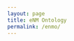 ```yaml
---
layout: page
title: eNM Ontology
permalink: /enmo/
---
```


<head>
  <style>
    ul {
      list-style-type: none;
      padding-left: 0;
    }
    ul ul {
      margin-left: 20px;
      position: relative;
    }
    ul ul:before {
      content: '';
      position: absolute;
      top: 0;
      bottom: 0;
      left: -10px;
      width: 1px;
      background-color: #ccc;
    }
    ul li {
      margin-bottom: 5px;
    }
    .enmo-label {
      font-weight: bold; /* Make enmo labels bold */
      cursor: pointer;
    }
    .erm-name {
      color: #1f77b4;
      text-decoration: underline;
      cursor: pointer;
      display: none; /* Hide ERMs by default */
    }
  </style>
</head>
<div id="indented-list"></div>

<script>
  // Function to build hierarchical structure
  function buildHierarchy(enmoData, ermData) {
    const nodeMap = {};

    // Helper function to get or create a node
    const getNode = (id, label) => {
      if (!nodeMap[id]) {
        nodeMap[id] = { name: label || id, 
                        id: id,
                        children: [] };
      }
      return nodeMap[id];
    };

    // Build the enmo hierarchy
    Object.keys(enmoData).forEach(enmoKey => {
      const enmo = enmoData[enmoKey];
      if (enmo && enmo.curie && enmo.label) {
        getNode(enmo.curie, enmo.label);
      }
      if (enmo && enmo.a) {
        const subclasses = Array.isArray(enmo.a) ? enmo.a : [enmo.a];
        subclasses.forEach(subclass => {
          const parent = getNode(subclass);
          const child = getNode(enmo.curie, enmo.label);
          parent.children.push(child);
        });
      }
    });

    // Place the erm terms under the correct enmo terms
    Object.keys(ermData).forEach(ermKey => {
      const erm = ermData[ermKey];
      if (erm && erm.id && erm.a) {
        const parent = getNode(erm.a);
        const child = getNode(erm.id, erm.id.replace('ERM', 'erm:ERM'));
        parent.children.push(child);
      }
    });

    // Extract the top-level nodes (nodes that are not children of any other node)
    const topLevelNodes = Object.values(nodeMap).filter(node => {
      // Exclude nodes without children that are not ERMs
      if (node.children.length === 0 && !node.name.startsWith('erm:ERM')) {
        //console.log(node.id);
        return false;
      }

      // Check if the node is not a child of any other node
      const isNotChild = !Object.values(nodeMap).some(n => n.children.includes(node));

      return isNotChild;
    });

    return topLevelNodes;
  }

  // Function to create the indented list
  function createIndentedList(data) {
    const container = document.getElementById('indented-list');
    const ul = document.createElement('ul');
    container.appendChild(ul);

    const addedNodes = new Set();

    // Function to recursively create list items
    function createListItems(items, parentElement) {
      items.forEach(item => {
        if (!addedNodes.has(item.name)) {
          if (item.children.length > 0 || item.name.startsWith('erm:ERM')) {
            const li = document.createElement('li');
            const span = document.createElement('span');
            if (!item.name.startsWith('erm:ERM')) {
            span.textContent = `${item.name} (${item.id})`;
            }else{
              span.textContent = item.name;
            }
            

            if (item.children.length > 0) {
              span.classList.add('enmo-label'); // Apply bold styling to enmo labels
              const ermCount = item.children.filter(child => child.name.startsWith('erm:ERM')).length;
              if (ermCount > 0) {
                const countSpan = document.createElement('span');
                countSpan.textContent = ` (${ermCount} ERM(s))`;
                countSpan.style.color = '#888';
                span.appendChild(countSpan); // Append countSpan to enmo-label span
              }
            }

            li.appendChild(span);

            if (item.children.length > 0) {
              //console.log(item.id + ' has children');
              //console.log(item);
              const childUl = document.createElement('ul');
              li.appendChild(childUl);
              createListItems(item.children, childUl); // Recursively call for children
            }

            if (item.name.startsWith('erm:ERM')) {
              const ermName = item.name.replace('erm:ERM', 'erm/ERM');
              const ermLink = document.createElement('a');
              ermLink.href = `../substance/${ermName}`;
              ermLink.target = '_blank';
              ermLink.classList.add('erm-name');
              ermLink.textContent = item.name; // Display the ERM name as the link text
              li.appendChild(ermLink);
              li.style.display = 'none'; // Hide ERMs by default
            }

            parentElement.appendChild(li);
            addedNodes.add(item.name); // Mark this node as added
          }
        }
      });
    }

    createListItems(data, ul);

    // Event listener to toggle visibility of ERMs when clicking on enmo labels
    container.addEventListener('click', function(event) {
      const target = event.target;
      if (target.classList.contains('enmo-label')) {
        const ul = target.nextElementSibling; // Get the sibling ul
        if (ul) {
          const childElems = Array.from(ul.children);
          childElems.forEach(elem => {
            elem.style.display = elem.style.display === 'none' ? 'block' : 'none'; // Toggle display
          });
        }
      }
    });
  }

  // Fetch and process enmo and erm data using Jekyll's site.data
  document.addEventListener('DOMContentLoaded', async () => {
    try {
      const enmoData = {% assign enmo_data = site.data.enmo %} {{ enmo_data | jsonify }};
      const ermData = {% assign erm_data = site.data.erm %} {{ erm_data | jsonify }};
      const hierarchyData = buildHierarchy(enmoData, ermData);
      createIndentedList(hierarchyData);
    } catch (error) {
      console.error('Error fetching or parsing data:', error);
    }
  });
</script>
